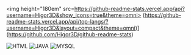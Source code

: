 <img height="180em" src=https://github-readme-stats.vercel.app/api?username=Higor3D&show_icons=true&theme=omni>
(https://github-readme-stats.vercel.app/api/top-langs/?username=Higor3D&layout=compact&theme=omni)](https://github.com/Higor3D/github-readme-stats)


![HTML](https://img.shields.io/badge/HTML-239120?style=for-the-badge&logo=html5&logoColor=white)
![JAVA](https://img.shields.io/badge/Java-ED8B00?style=for-the-badge&logo=openjdk&logoColor=white)
![MYSQL](https://img.shields.io/badge/MySQL-005C84?style=for-the-badge&logo=mysql&logoColor=white)
  


